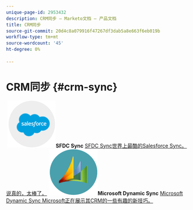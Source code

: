 ```yaml
---
unique-page-id: 2953432
description: CRM同步 — Marketo文档 — 产品文档
title: CRM同步
source-git-commit: 20d4c8a079916f47267df3dab5a8e663f6eb019b
workflow-type: tm+mt
source-wordcount: '45'
ht-degree: 0%

---
```



# CRM同步 {#crm-sync}

**&#x200B; ![SFDC Sync](assets/sfdc.png)SFDC Sync** [SFDC Sync世界上最酷的Salesforce Sync。 说真的，太棒了。](https://docs.marketo.com/display/DOCS/Salesforce+Sync)     **&#x200B; ![Microsoft Dynamic Sync](assets/dynamics.png)Microsoft Dynamic Sync** [Microsoft Dynamic Sync Microsoft正在展示其CRM的一些有趣的新技巧。](https://docs.marketo.com/display/DOCS/Microsoft+Dynamics+Sync)